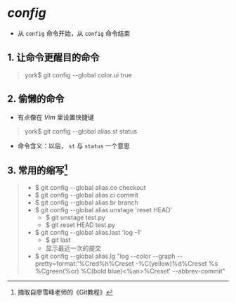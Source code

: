 # *config*

- 从 `config` 命令开始，从 `config` 命令结束

## 1. 让命令更醒目的命令

> york$ git config --global color.ui true

## 2. 偷懒的命令

- 有点像在 *Vim* 里设置快捷键

> york$ git config --global alias.st status

- 命令含义：以后， `st` 与 `status` 一个意思

## 3. 常用的缩写[^1]

> - $ git config --global alias.co checkout
> - $ git config --global alias.ci commit
> - $ git config --global alias.br branch
> - $ git config --global alias.unstage 'reset HEAD'
>     - $ git unstage test.py
>     - $ git reset HEAD test.py
> - $ git config --global alias.last 'log -1'
>     - $ git last
>     - 显示最近一次的提交
> - $ git config --global alias.lg "log --color --graph --pretty=format:'%Cred%h%Creset -%C(yellow)%d%Creset %s %Cgreen(%cr) %C(bold blue)<%an>%Creset' --abbrev-commit"

[^1]: 摘取自廖雪峰老师的《Git教程》
